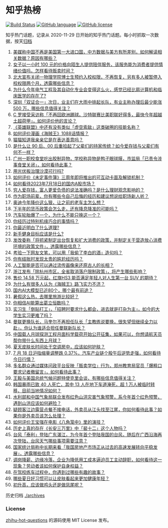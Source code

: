 # 知乎热榜
[![Build Status](https://github.com/ToWeLong/zhihu-hot-questions/workflows/CI/badge.svg)](https://github.com/ToWeLong/zhihu-hot-questions/actions)
[![GitHub language](https://img.shields.io/badge/language-golang-orange.svg)](https://golang.org/)
[![GitHub license](https://img.shields.io/github/license/ToWeLong/zhihu-hot-questions)](https://github.com/ToWeLong/zhihu-hot-questions/blob/main/LICENSE)

知乎热门话题，记录从 2020-11-29 日开始的知乎热门话题。每小时抓取一次数据，按天[归档](./archives)

<!-- BEGIN -->

1. [美媒称中国不再是美国第一大进口国，中方数据与美方有所差别，如何解读相关数据？原因有哪些？](https://www.zhihu.com/question/612592226)
1. [女子以一小时 100 元的价格向陌生人提供陪伴服务，该服务能为消费者提供情绪价值吗，怎样看待贩卖时间？](https://www.zhihu.com/question/612658286)
1. [北大宣布关闭一物理学院博士生预约入校权限，不再恢复，另有多人被暂停入校权限两个月，透露哪些信息？](https://www.zhihu.com/question/612476384)
1. [为什么今年电气工程及其自动化专业会变得这么火，感觉已经比肩计算机和临床医学的存在了?](https://www.zhihu.com/question/609609382)
1. [深圳「双证合一」次日，业主们在大雨中排起长队，有业主称办理后最少能涨 500 万，哪些信息值得关注？](https://www.zhihu.com/question/612659896)
1. [C 罗接受采访称「不再回欧洲踢球。沙特联赛比美职联好得多，最快今年超越土超荷甲」，如何评价他的言论？](https://www.zhihu.com/question/612649775)
1. [《英雄联盟》中还有没有类似「虚空索敌」这类破圈的技能名称？](https://www.zhihu.com/question/609136192)
1. [如何评价漫画《海贼王》1088话情报？](https://www.zhihu.com/question/612500079)
1. [猫猫知道我亲亲它是在表达善意吗？](https://www.zhihu.com/question/611176149)
1. [是什么让 90 后、00 后重拾起了父辈们的持家传统？如今爱存钱与父辈们有何不一样？](https://www.zhihu.com/question/612271386)
1. [广州一职校食堂吃出胶制异物，学校称异物是鸭子眼球膜，市监局「已责令涉事食堂关闭」，如何看待此事？](https://www.zhihu.com/question/612672243)
1. [用光伏板治理沙漠可行吗?](https://www.zhihu.com/question/541090690)
1. [如何评价《未定事件簿》三周年即将推出的可互动卡面及解锁机制？](https://www.zhihu.com/question/612175634)
1. [如何看待2023年7月18日的国内A股市场？](https://www.zhihu.com/question/612593910)
1. [穷人爱存钱，富人更爱负债的说法准确吗？是什么理财观念影响的？](https://www.zhihu.com/question/612271449)
1. [作为职场前辈，你有哪些令自己后悔的经历和建议想说给职场新人听？](https://www.zhihu.com/question/611885289)
1. [奥迪今年降价这么狠，让之前的老车主怎么想？](https://www.zhihu.com/question/612444395)
1. [下半年的货币政策会怎么走，还有降息降准的可能吗？](https://www.zhihu.com/question/612271502)
1. [汽车轮胎爆了一个，为什么不能只换这一个？](https://www.zhihu.com/question/605448823)
1. [你经历过特别机缘巧合的事情吗？](https://www.zhihu.com/question/399124721)
1. [你最近明白了什么道理?](https://www.zhihu.com/question/587726429)
1. [新手健身目标应该是什么?](https://www.zhihu.com/question/608848547)
1. [发改委称「将抓紧制定出台恢复和扩大消费的政策，并制定关于营造放心消费环境的政策文件」，透露哪些信息？](https://www.zhihu.com/question/612670855)
1. [考验一下网友文笔，可以用「我偷了李白的酒」造句吗？](https://www.zhihu.com/question/611493374)
1. [你有结账时发现太贵的尴尬经历吗？](https://www.zhihu.com/question/407356856)
1. [人工智能是否可以通过流传画像来还原古人的长相？](https://www.zhihu.com/question/612344241)
1. [浙江发布「除杭州市区，全省取消落户限制政策」，将产生哪些影响？](https://www.zhihu.com/question/612533198)
1. [售价 14.58 万元起，红旗HS3 能否满足年轻人对人生第一台 SUV 的期待？](https://www.zhihu.com/question/612578573)
1. [为什么有很多人认为《海贼王》路飞实力不济？](https://www.zhihu.com/question/316509190)
1. [国内AI大模型已近80个，哪个最有前途？](https://www.zhihu.com/question/608763410)
1. [暑假这么热，去哪里旅游比较好？](https://www.zhihu.com/question/611490040)
1. [你相信AI能算出葛立恒数吗？](https://www.zhihu.com/question/593779561)
1. [实习生「倒贴打工」，「招聘时要求什么都会，进去就是打杂为主」，如今的大学生实习更难了吗？](https://www.zhihu.com/question/611893332)
1. [曼联更换队长，马奎尔不再担任队长「主教练说要换，很失望但继续全力以赴」，你认为谁适合担任曼联新队长？](https://www.zhihu.com/question/612489639)
1. [中国载人月球探测工程月面科学载荷开始公开征集，如果可以，你想请航天员帮你带什么东西上月球？](https://www.zhihu.com/question/612533136)
1. [夏天皮肤长时间处于空调房中，应该如何护肤？](https://www.zhihu.com/question/611028510)
1. [7 月 18 日沪指缩量调整跌 0.37%，汽车产业链个股午后逆势走强，如何看待今日行情？](https://www.zhihu.com/question/612662420)
1. [多名群众通过媒体问政平台反映「贩卖学位」行为，郑州教育局官员「爆粗口要求记者撤留言」，如何看待此事？](https://www.zhihu.com/question/612674154)
1. [王毅与美国总统气候问题特使克里会谈，有哪些信息值得关注？](https://www.zhihu.com/question/612663996)
1. [韩国暴雨已致 40 人死亡，其中 13 人在地下车道淹死，超 1 万人被临时转移，目前当地情况如何？](https://www.zhihu.com/question/612528894)
1. [水利部和中国气象局联合发布红色山洪灾害气象预警，系今年首个红色预警，遇到山洪应该如何避险？](https://www.zhihu.com/question/612550973)
1. [疑顾客江边露营点餐不接电话，外卖员从江头找至江尾，你如何看待此事？如果你是外卖员该怎么处理？](https://www.zhihu.com/question/612656152)
1. [如何评价王宝强在电影《八角笼中》里的演技？](https://www.zhihu.com/question/611301828)
1. [历史上真的存在《长安三万里》中「裴十二」这个人物吗？](https://www.zhihu.com/question/611482036)
1. [台风「泰利」登陆广东湛江，为今年首个登陆我国的台风，随后在广西沿海再次登陆，台风天气哪些事项需要注意？](https://www.zhihu.com/question/612607483)
1. [国家统计局称中长期来看「我国房地产市场正从过去的高速发展转向平稳发展」，透露哪些信息？](https://www.zhihu.com/question/612500716)
1. [调岗降薪、边缘冷落，企业为降低用工成本逼迫员工主动辞职，如何看待这一现象？劳动者该如何保护自身权益？](https://www.zhihu.com/question/612486168)
1. [在驾校练车过程中，你遇到过哪些有趣的故事？](https://www.zhihu.com/question/609743991)
1. [哪些夏日好习惯可以让皮肤看起来更加健康年轻？](https://www.zhihu.com/question/597663956)
1. [初升高，应该做鸡头还是做凤尾呢？](https://www.zhihu.com/question/607639153)

<!-- END -->

历史归档 [./archives](./archives)


### License
[zhihu-hot-questions](https://github.com/towelong/zhihu-hot-questions) 的源码使用 MIT License 发布。
